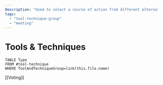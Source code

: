 ```yaml
---
Description: "Used to select a course of action from different alternatives"
tags:
  - "tool-technique-group"
  - "meeting"
---
```

# Tools & Techniques
```dataview
TABLE Type
FROM #tool-technique 
WHERE ToolAndTechniqueGroup=link(this.file.name)
```

[[Voting]]